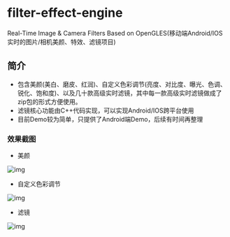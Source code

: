 # filter-effect-engine
Real-Time Image &amp; Camera Filters Based on OpenGLES(移动端Android/IOS实时的图片/相机美颜、特效、滤镜项目)

## 简介
  * 包含美颜(美白、磨皮、红润)、自定义色彩调节(亮度、对比度、曝光、色调、锐化、饱和度)、以及几十款高级实时滤镜，其中每一款高级实时滤镜做成了zip包的形式方便使用。
  * 滤镜核心功能由C++代码实现，可以实现Android/IOS跨平台使用
  * 目前Demo较为简单，只提供了Android端Demo，后续有时间再整理
  
### 效果截图
  * 美颜
  
  ![img](https://github.com/zhouhaibocn/filter-effect-engine/blob/master/beautify.png)
  
  * 自定义色彩调节
  
  ![img](https://github.com/zhouhaibocn/filter-effect-engine/blob/master/adjust.png)
  
  * 滤镜
  
  ![img](https://github.com/zhouhaibocn/filter-effect-engine/blob/master/filter.gif)
  
  
  